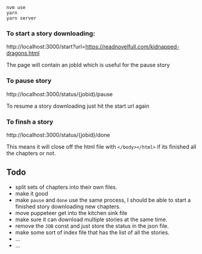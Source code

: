 ```
nvm use
yarn
yarn server
```

### To start a story downloading:

http://localhost:3000/start?url=https://readnovelfull.com/kidnapped-dragons.html

The page will contain an jobId which is useful for the pause story

### To pause story

http://localhost:3000/status/{jobid}/pause

To resume a story downloading just hit the start url again

### To finsh a story

http://localhost:3000/status/{jobid}/done

This means it will close off the html file with `</body></html>` if its finished all the chapters or not.

## Todo

-   split sets of chapters into their own files.
-   make it good
-   make `pause` and `done` use the same process, I should be able to start a finished story downloading new chapters.
-   move puppeteer get into the kitchen sink file
-   make sure it can download multiple stories at the same time.
-   remove the `JOB` const and just store the status in the json file.
-   make some sort of index file that has the list of all the stories.
-   ...
-   ...
